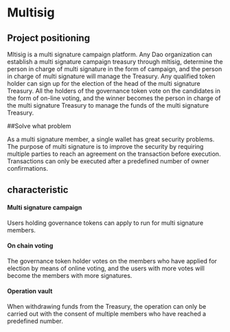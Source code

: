 # Multisig

## Project positioning
Mltisig is a multi signature campaign platform. Any Dao organization can establish a multi signature campaign treasury through mltisig, determine the person in charge of multi signature in the form of campaign, and the person in charge of multi signature will manage the Treasury. Any qualified token holder can sign up for the election of the head of the multi signature Treasury. All the holders of the governance token vote on the candidates in the form of on-line voting, and the winner becomes the person in charge of the multi signature Treasury to manage the funds of the multi signature Treasury.

##Solve what problem

As a multi signature member, a single wallet has great security problems. The purpose of multi signature is to improve the security by requiring multiple parties to reach an agreement on the transaction before execution. Transactions can only be executed after a predefined number of owner confirmations.

## characteristic

#### Multi signature campaign
Users holding governance tokens can apply to run for multi signature members.
#### On chain voting
The governance token holder votes on the members who have applied for election by means of online voting, and the users with more votes will become the members with more signatures.
#### Operation vault
When withdrawing funds from the Treasury, the operation can only be carried out with the consent of multiple members who have reached a predefined number.

